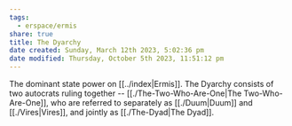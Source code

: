 ```yaml
---
tags:
  - erspace/ermis
share: true
title: The Dyarchy
date created: Sunday, March 12th 2023, 5:02:36 pm
date modified: Thursday, October 5th 2023, 11:51:12 pm
---
```


The dominant state power on [[../index|Ermis]]. The Dyarchy consists of two autocrats ruling together -- [[./The-Two-Who-Are-One|The Two-Who-Are-One]], who are referred to separately as [[./Duum|Duum]] and [[./Vires|Vires]], and jointly as [[./The-Dyad|The Dyad]]. 
